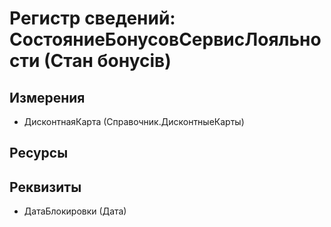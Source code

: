 ﻿# Регистр сведений: СостояниеБонусовСервисЛояльности (Стан бонусів)

## Измерения

- ДисконтнаяКарта (Справочник.ДисконтныеКарты)

## Ресурсы


## Реквизиты

- ДатаБлокировки (Дата)

